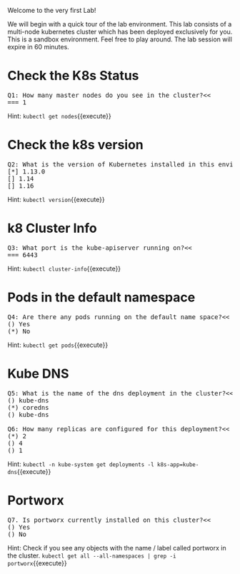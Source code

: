 Welcome to the very first Lab!

We will begin with a quick tour of the lab environment. This lab consists of a multi-node kubernetes cluster which has been deployed exclusively for you. This is a sandbox environment. Feel free to play around. The lab session will expire in 60 minutes.

# Check the K8s Status

<pre>
Q1: How many master nodes do you see in the cluster?<< 
=== 1
</pre>

Hint:
`kubectl get nodes`{{execute}}


# Check the k8s version

<pre>
Q2: What is the version of Kubernetes installed in this environment?<< 
[*] 1.13.0 
[] 1.14 
[] 1.16
</pre>

Hint:
`kubectl version`{{execute}}


# k8 Cluster Info

<pre>
Q3: What port is the kube-apiserver running on?<< 
=== 6443
</pre>

Hint:
`kubectl cluster-info`{{execute}}


# Pods in the default namespace

<pre>
Q4: Are there any pods running on the default name space?<< 
() Yes 
(*) No
</pre>

Hint:
`kubectl get pods`{{execute}}


# Kube DNS

<pre>
Q5: What is the name of the dns deployment in the cluster?<< 
() kube-dns 
(*) coredns
() kube-dns

Q6: How many replicas are configured for this deployment?<<
(*) 2
() 4
() 1
</pre>

Hint:
`kubectl -n kube-system get deployments -l k8s-app=kube-dns`{{execute}}

# Portworx

<pre>
Q7. Is portworx currently installed on this cluster?<<
() Yes
() No
</pre>

Hint: Check if you see any objects with the name / label called portworx in the cluster.
`kubectl get all --all-namespaces | grep -i portworx`{{execute}}


